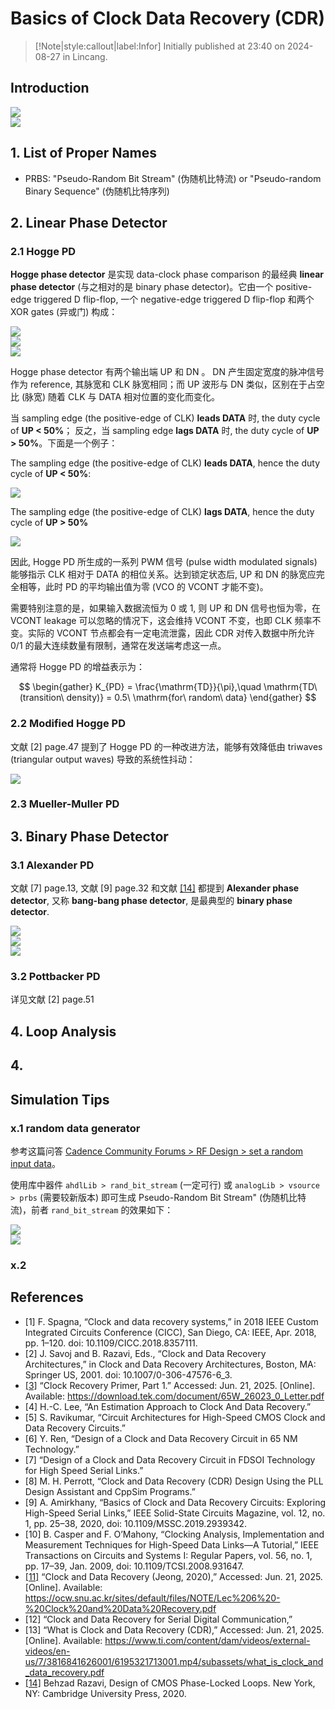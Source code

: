 # Basics of Clock Data Recovery (CDR)

> [!Note|style:callout|label:Infor]
Initially published at 23:40 on 2024-08-27 in Lincang.

## Introduction

<div class="center"><img src="https://imagebank-0.oss-cn-beijing.aliyuncs.com/VS-PicGo/2025-08-28-01-41-33_Basics of Clock Data Recovery (CDR).png"/></div>
<div class="center"><img src="https://imagebank-0.oss-cn-beijing.aliyuncs.com/VS-PicGo/2025-08-28-01-43-54_Basics of Clock Data Recovery (CDR).png"/></div>

## 1. List of Proper Names


- PRBS: "Pseudo-Random Bit Stream" (伪随机比特流) or "Pseudo-random Binary Sequence" (伪随机比特序列)

## 2. Linear Phase Detector 

### 2.1 Hogge PD

**Hogge phase detector** 是实现 data-clock phase comparison 的最经典 **linear phase detector** (与之相对的是 binary phase detector)。它由一个 positive-edge triggered D flip-flop, 一个 negative-edge triggered D flip-flop 和两个 XOR gates (异或门) 构成：

<div class="center"><img src="https://imagebank-0.oss-cn-beijing.aliyuncs.com/VS-PicGo/2025-08-28-01-36-29_Basics of Clock Data Recovery (CDR).png"/></div>
<div class="center"><img src="https://imagebank-0.oss-cn-beijing.aliyuncs.com/VS-PicGo/2025-08-28-01-40-16_Basics of Clock Data Recovery (CDR).png"/></div>
<div class="center"><img src="https://imagebank-0.oss-cn-beijing.aliyuncs.com/VS-PicGo/2025-08-28-01-06-37_Basics of Clock Data Recovery (CDR).png"/></div>


Hogge phase detector  有两个输出端 UP 和 DN 。 DN 产生固定宽度的脉冲信号作为 reference, 其脉宽和 CLK 脉宽相同；而 UP 波形与 DN 类似，区别在于占空比 (脉宽) 随着 CLK 与 DATA 相对位置的变化而变化。

当 sampling edge (the positive-edge of CLK) **leads DATA** 时, the duty cycle of **UP < 50%**；
反之，当 sampling edge **lags DATA** 时, the duty cycle of **UP > 50%**。下面是一个例子：


The sampling edge (the positive-edge of CLK) **leads DATA**, hence the duty cycle of **UP < 50%**:
<div class="center"><img src="https://imagebank-0.oss-cn-beijing.aliyuncs.com/VS-PicGo/2025-08-28-01-00-08_Basics of Clock Data Recovery (CDR).png"/></div>


The sampling edge (the positive-edge of CLK) **lags DATA**, hence the duty cycle of **UP > 50%**
<div class="center"><img src="https://imagebank-0.oss-cn-beijing.aliyuncs.com/VS-PicGo/2025-08-28-01-04-19_Basics of Clock Data Recovery (CDR).png"/></div>

因此, Hogge PD 所生成的一系列 PWM 信号 (pulse width modulated signals) 能够指示 CLK 相对于 DATA 的相位关系。达到锁定状态后, UP 和 DN 的脉宽应完全相等，此时 PD 的平均输出值为零 (VCO 的 VCONT 才能不变)。

需要特别注意的是，如果输入数据流恒为 0 或 1, 则 UP 和 DN 信号也恒为零，在 VCONT leakage 可以忽略的情况下，这会维持 VCONT 不变，也即 CLK 频率不变。实际的 VCONT 节点都会有一定电流泄露，因此 CDR 对传入数据中所允许 0/1 的最大连续数量有限制，通常在发送端考虑这一点。

通常将 Hogge PD 的增益表示为：

$$
\begin{gather}
K_{PD} = \frac{\mathrm{TD}}{\pi},\quad \mathrm{TD\ (transition\ density)} = 0.5\ \mathrm{for\ random\ data}
\end{gather}
$$

### 2.2 Modified Hogge PD

文献 [2] page.47 提到了 Hogge PD 的一种改进方法，能够有效降低由 triwaves (triangular output waves) 导致的系统性抖动：

<div class="center"><img src="https://imagebank-0.oss-cn-beijing.aliyuncs.com/VS-PicGo/2025-08-28-02-24-27_Basics of Clock Data Recovery (CDR).png"/></div>


### 2.3 Mueller-Muller PD

<!-- Mueller-Muller phase detector 是一种典型的 linear phase detector 结构，广泛应用于高性能的时钟数据恢复系统中。它通过对输入信号进行四象限乘法运算，实现对相位差的精确检测。 -->


## 3. Binary Phase Detector


### 3.1 Alexander PD

文献 [7] page.13, 文献 [9] page.32 和文献 [[14]](https://www.zhihu.com/question/23142886/answer/108257466853) 都提到 **Alexander phase detector**, 又称 **bang-bang phase detector**, 是最典型的 **binary phase detector**.



<div class="center"><img src="https://imagebank-0.oss-cn-beijing.aliyuncs.com/VS-PicGo/2025-08-28-01-37-10_Basics of Clock Data Recovery (CDR).png"/></div>
<div class="center"><img src="https://imagebank-0.oss-cn-beijing.aliyuncs.com/VS-PicGo/2025-08-28-01-47-49_Basics of Clock Data Recovery (CDR).png"/></div>

<div class="center"><img src="https://imagebank-0.oss-cn-beijing.aliyuncs.com/VS-PicGo/2025-08-28-02-03-09_Basics of Clock Data Recovery (CDR).png"/></div>


### 3.2 Pottbacker PD

详见文献 [2] page.51

## 4. Loop Analysis



## 4. 

## Simulation Tips


### x.1 random data generator

参考这篇问答 [Cadence Community Forums > RF Design > set a random input data](https://community.cadence.com/cadence_technology_forums/f/rf-design/12922/set-a-random-input-data)。


使用库中器件 `ahdlLib > rand_bit_stream` (一定可行) 或 `analogLib > vsource > prbs` (需要较新版本) 即可生成 Pseudo-Random Bit Stream" (伪随机比特流)，前者 `rand_bit_stream` 的效果如下：

<div class="center"><img src="https://imagebank-0.oss-cn-beijing.aliyuncs.com/VS-PicGo/2025-08-28-00-31-22_Basics of Clock Data Recovery (CDR).png"/></div>
<div class="center"><img src="https://imagebank-0.oss-cn-beijing.aliyuncs.com/VS-PicGo/2025-08-28-00-30-46_Basics of Clock Data Recovery (CDR).png"/></div>




### x.2 


## References


- [1] F. Spagna, “Clock and data recovery systems,” in 2018 IEEE Custom Integrated Circuits Conference (CICC), San Diego, CA: IEEE, Apr. 2018, pp. 1–120. doi: 10.1109/CICC.2018.8357111.
- [2] J. Savoj and B. Razavi, Eds., “Clock and Data Recovery Architectures,” in Clock and Data Recovery Architectures, Boston, MA: Springer US, 2001. doi: 10.1007/0-306-47576-6_3.
- [[3]](https://download.tek.com/document/65W_26023_0_Letter.pdf) “Clock Recovery Primer, Part 1.” Accessed: Jun. 21, 2025. [Online]. Available: https://download.tek.com/document/65W_26023_0_Letter.pdf
- [4] H.-C. Lee, “An Estimation Approach to Clock And Data Recovery.”
- [5] S. Ravikumar, “Circuit Architectures for High-Speed CMOS Clock and Data Recovery Circuits.”
- [6] Y. Ren, “Design of a Clock and Data Recovery Circuit in 65 NM Technology.”
- [7] “Design of a Clock and Data Recovery Circuit in FDSOI Technology for High Speed Serial Links.”
- [8] M. H. Perrott, “Clock and Data Recovery (CDR) Design Using the PLL Design Assistant and CppSim Programs.” 
- [9] A. Amirkhany, “Basics of Clock and Data Recovery Circuits: Exploring High-Speed Serial Links,” IEEE Solid-State Circuits Magazine, vol. 12, no. 1, pp. 25–38, 2020, doi: 10.1109/MSSC.2019.2939342.
- [10] B. Casper and F. O’Mahony, “Clocking Analysis, Implementation and Measurement Techniques for High-Speed Data Links—A Tutorial,” IEEE Transactions on Circuits and Systems I: Regular Papers, vol. 56, no. 1, pp. 17–39, Jan. 2009, doi: 10.1109/TCSI.2008.931647.
- [[11]](https://ocw.snu.ac.kr/sites/default/files/NOTE/Lec%206%20-%20Clock%20and%20Data%20Recovery.pdf) “Clock and Data Recovery (Jeong, 2020),” Accessed: Jun. 21, 2025. [Online]. Available: https://ocw.snu.ac.kr/sites/default/files/NOTE/Lec%206%20-%20Clock%20and%20Data%20Recovery.pdf
- [12] “Clock and Data Recovery for Serial Digital Communication,” 
- [13] “What is Clock and Data Recovery (CDR),” Accessed: Jun. 21, 2025. [Online]. Available: https://www.ti.com/content/dam/videos/external-videos/en-us/7/3816841626001/6195321713001.mp4/subassets/what_is_clock_and_data_recovery.pdf
- [[14]](https://www.zhihu.com/question/23142886/answer/108257466853) Behzad Razavi, Design of CMOS Phase-Locked Loops. New York, NY: Cambridge University Press, 2020.
